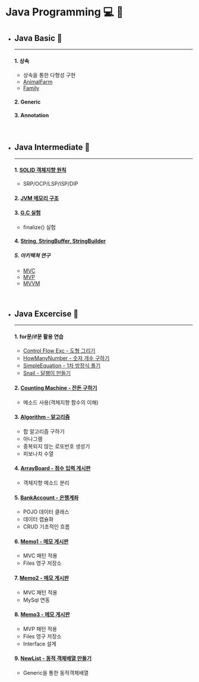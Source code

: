 # Java Programming :computer: :memo:


- ## __Java Basic__ :open_file_folder:
  - ---
  #### 1. 상속
  - 상속을 통한 다형성 구현
  - [AnimalFarm](https://github.com/qskeksq/AnimalFarm)
  - [Family](https://github.com/qskeksq/Family)

  #### 2. Generic

  #### 3. Annotation

</br>

- ## __Java Intermediate__ :open_file_folder:
  - ---
  #### 1. [SOLID 객체지향 원칙](https://github.com/qskeksq/SOLID)
  - SRP/OCP/LSP/ISP/DIP

  #### 2. [JVM 메모리 구조](https://github.com/qskeksq/JVM_MemoryStructure)
  #### 3. [G.C 실험](https://github.com/qskeksq/GarbageCollector)
  - finalize() 실험

  #### 4. [String, StringBuffer, StringBuilder](https://github.com/qskeksq/String)
  ##### 5. 아키텍쳐 연구
  - [MVC]()
  - [MVP]()
  - [MVVM]()

</br>

- ## __Java Excercise__ :open_file_folder:
  - ---
  #### 1. for문/if문 활용 연습
  - [Control Flow Exc - 도형 그리기](https://github.com/qskeksq/Java_ControlFlow)
  - [HowManyNumber - 숫자 개수 구하기](https://github.com/qskeksq/HowManyNumber)
  - [SimpleEquation - 1차 방정식 풀기](https://github.com/qskeksq/SimpleEquation)
  - [Snail - 달팽이 만들기]()

  #### 2. [Counting Machine - 잔돈 구하기](https://github.com/qskeksq/CountingMachine_for_method)
  - 메소드 사용(객체지향 함수의 이해)

  #### 3. [Algorithm - 알고리즘](https://github.com/qskeksq/Algorithm)
  - 합 알고리즘 구하기
  - 아나그램
  - 중복되지 않는 로또번호 생성기
  - 피보나치 수열

  #### 4. [ArrayBoard - 점수 입력 게시판](https://github.com/qskeksq/ArrayBoard)
  - 객체지향 메소드 분리

  #### 5. [BankAccount - 은행계좌](https://github.com/qskeksq/BankAccount)
  - POJO 데이터 클래스
  - 데이터 캡슐화
  - CRUD 기초적인 흐름

  #### 6. [Memo1 - 메모 게시판](https://github.com/qskeksq/Board_MVC_Files)
  - MVC 패턴 적용
  - Files 영구 저장소

  #### 7. [Memo2 - 메모 게시판](https://github.com/qskeksq/Board_MVC_MySql/tree/master)
  - MVC 패턴 적용
  - MySql 연동

  #### 8. [Memo3 - 메모 게시판](https://github.com/qskeksq/Board)
  - MVP 패턴 적용
  - Files 영구 저장소
  - Interface 설계

  #### 9. [NewList - 동적 객체배열 만들기]()
  - Generic을 통한 동적객체배열
